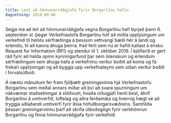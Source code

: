 ```yaml
---
title: Leit að hönnunarráðgjafa fyrir Borgarlínu hafin
dagsetning: 2019-09-06
---
```


Segja má að leit að hönnunarráðgjafa vegna Borgarlínu hafi byrjað þann 6. september sl. þegar Verkefnastofa Borgarlínu hóf að miðla upplýsingum um verkefnið til helstu sérfræðinga á þessum vettvangi bæði hér á landi og erlendis, til að kanna áhuga þeirra. Það ferli sem nú er hafið kallast á ensku Request for Information (RFI) og stendur til 1. október 2019. Í kjölfarið er gert ráð fyrir að halda opinn kynningarfund þar sem íslenskum og erlendum sérfræðingum sem áhuga hafa á verkefninu verður boðið að koma og fá frekari upplýsingar og að byggja upp verkefnateymi sem síðan verður boðið í forvalsútboð.

Á næstu mánuðum fer fram fjölþætt greiningavinna hjá Verkefnastofu Borgarlínu sem meðal annars miðar að því að svara spurningum um nákvæmar staðsetningar á stöðvum, hvaða orkugjafi henti best, áhrif Borgarlínu á umhverfið, loftslag og aðra ferðamáta og hvernig hægt sé að tryggja aðlaðandi umhverfi fyrir íbúa höfuðborgarsvæðisins. Samhliða þessari greiningarvinnu þarf að skrifa útboðsgögn fyrir verkhönnun Borgarlínu og finna hönnunarráðgjafa fyrir verkefnið.
